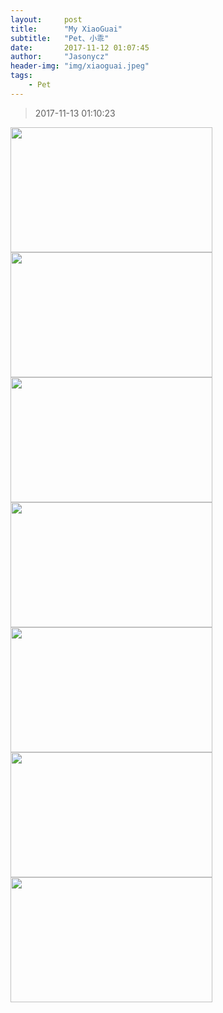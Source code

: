 ```yaml
---
layout:     post
title:      "My XiaoGuai"
subtitle:   "Pet、小乖"
date:       2017-11-12 01:07:45
author:     "Jasonycz"
header-img: "img/xiaoguai.jpeg"
tags:
    - Pet
---
```


<style type="text/css">
    .img {
    	width:80%;
    	height: 200px;
    }

</style>


> 2017-11-13 01:10:23

<img class='img' src="http://ovqrdbvl4.bkt.clouddn.com/b7c7a91d3cb62c297757f54aafaa62fe">
<img class='img' src="http://ovqrdbvl4.bkt.clouddn.com/aa797a8ae6df5a953e1dc259a713b959">
<img class='img' src="http://ovqrdbvl4.bkt.clouddn.com/b8fa03ab37764d8f8a753922ccb94beb">
<img class='img' src="http://ovqrdbvl4.bkt.clouddn.com/b546822a3cc6419e0c72b81ce2c748b8">
<img class='img' src="http://ovqrdbvl4.bkt.clouddn.com/cf260c5d752a262c2ada56fc6599ddae">
<img class='img' src="http://ovqrdbvl4.bkt.clouddn.com/663d3b3dc1136970361de8c83c9220cd">
<img class='img' src="http://ovqrdbvl4.bkt.clouddn.com/ec8e14933865ca9f0e5649a781e83ab8">
